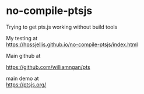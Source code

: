 # no-compile-ptsjs
Trying to get pts.js working without build tools



My testing at  
https://hpssjellis.github.io/no-compile-ptsjs/index.html






Main github at 

https://github.com/williamngan/pts


main demo at  
https://ptsjs.org/
